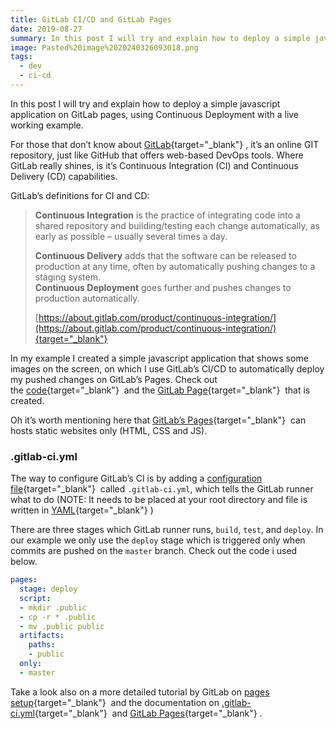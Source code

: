 ```yaml
---
title: GitLab CI/CD and GitLab Pages
date: 2019-08-27
summary: In this post I will try and explain how to deploy a simple javascript application on GitLab pages, using Continuous Deployment with a live working example.
image: Pasted%20image%2020240326093018.png
tags:
  - dev
  - ci-cd
---
```

In this post I will try and explain how to deploy a simple javascript application on GitLab pages, using Continuous Deployment with a live working example.

For those that don’t know about [GitLab](https://about.gitlab.com/){target="_blank"} , it’s an online GIT repository, just like GitHub that offers web-based DevOps tools. Where GitLab really shines, is it’s Continuous Integration (CI) and Continuous Delivery (CD) capabilities.

GitLab’s definitions for CI and CD:

> **Continuous Integration** is the practice of integrating code into a shared repository and building/testing each change automatically, as early as possible – usually several times a day.
> 
> **Continuous Delivery** adds that the software can be released to production at any time, often by automatically pushing changes to a staging system.  
> **Continuous Deployment** goes further and pushes changes to production automatically.
> 
> [https://about.gitlab.com/product/continuous-integration/](https://about.gitlab.com/product/continuous-integration/){target="_blank"} 

In my example I created a simple javascript application that shows some images on the screen, on which I use GitLab’s CI/CD to automatically deploy my pushed changes on GitLab’s Pages. Check out the [code](https://gitlab.com/gieglas/pages-test){target="_blank"}  and the [GitLab Page](https://gieglas.gitlab.io/pages-test/){target="_blank"}  that is created.

Oh it’s worth mentioning here that [GitLab’s Pages](https://about.gitlab.com/product/pages/){target="_blank"}  can hosts static websites only (HTML, CSS and JS).
### .gitlab-ci.yml

The way to configure GitLab’s CI is by adding a [configuration file](http://doc.gitlab.com/ee/ci/quick_start/README.html#creating-a-.gitlab-ci.yml-file){target="_blank"}  called `.gitlab-ci.yml`, which tells the GitLab runner what to do (NOTE: It needs to be placed at your root directory and file is written in [YAML](http://yaml.org/){target="_blank"} )

There are three stages which GitLab runner runs, `build`, `test`, and `deploy`. In our example we only use the `deploy` stage which is triggered only when commits are pushed on the `master` branch. Check out the code i used below.

```yaml
pages:
  stage: deploy
  script:
  - mkdir .public
  - cp -r * .public
  - mv .public public
  artifacts:
    paths:
    - public
  only:
  - master
```
Take a look also on a more detailed tutorial by GitLab on [pages setup](https://about.gitlab.com/2016/04/07/gitlab-pages-setup/){target="_blank"}  and the documentation on [.gitlab-ci.yml](https://docs.gitlab.com/ee/ci/yaml/README.html){target="_blank"}  and [GitLab Pages](https://docs.gitlab.com/ee/user/project/pages/index.html){target="_blank"} .